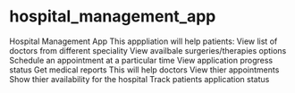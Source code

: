 # hospital_management_app
Hospital Management App This apppliation will help patients:  View list of doctors from different speciality View availbale surgeries/therapies options Schedule an appointment at a particular time View application progress status Get medical reports This will help doctors  View thier appointments Show thier availability for the hospital Track patients application status
